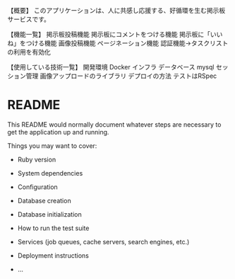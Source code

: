 【概要】
このアプリケーションは、人に共感し応援する、好循環を生む掲示板サービスです。

【機能一覧】
掲示板投稿機能
掲示板にコメントをつける機能
掲示板に「いいね」をつける機能
画像投稿機能
ページネーション機能
認証機能→タスクリストの利用を有効化

【使用している技術一覧】
開発環境 Docker
インフラ
データベース mysql
セッション管理
画像アップロードのライブラリ
デプロイの方法
テストはRSpec
# README

This README would normally document whatever steps are necessary to get the
application up and running.

Things you may want to cover:

* Ruby version

* System dependencies

* Configuration

* Database creation

* Database initialization

* How to run the test suite

* Services (job queues, cache servers, search engines, etc.)

* Deployment instructions

* ...
